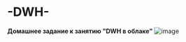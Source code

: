 # -DWH-
**Домашнее задание к занятию "DWH в облаке"**
![image](https://user-images.githubusercontent.com/85709710/180398778-41bbed62-6a73-4adf-a25f-daf1e98a0ff6.png)
